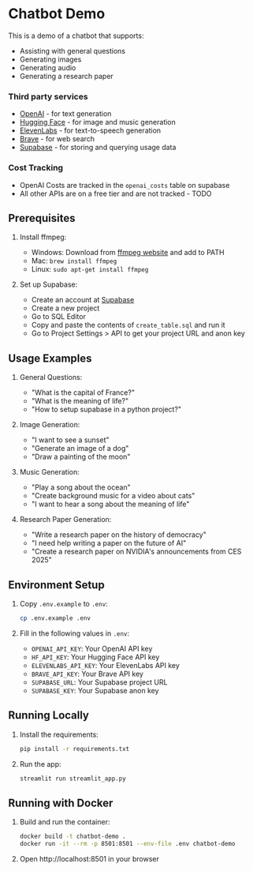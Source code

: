 # Chatbot Demo

This is a demo of a chatbot that supports:
* Assisting with general questions
* Generating images
* Generating audio
* Generating a research paper

### Third party services

* [OpenAI](https://openai.com) - for text generation
* [Hugging Face](https://huggingface.co) - for image and music generation
* [ElevenLabs](https://elevenlabs.io) - for text-to-speech generation
* [Brave](https://brave.com) - for web search
* [Supabase](https://supabase.com) - for storing and querying usage data

### Cost Tracking

* OpenAI Costs are tracked in the `openai_costs` table on supabase
* All other APIs are on a free tier and are not tracked - TODO


## Prerequisites

1. Install ffmpeg:
   - Windows: Download from [ffmpeg website](https://ffmpeg.org/download.html) and add to PATH
   - Mac: `brew install ffmpeg`
   - Linux: `sudo apt-get install ffmpeg`

2. Set up Supabase:
   - Create an account at [Supabase](https://supabase.com)
   - Create a new project
   - Go to SQL Editor
   - Copy and paste the contents of `create_table.sql` and run it
   - Go to Project Settings > API to get your project URL and anon key

## Usage Examples

1. General Questions:
   - "What is the capital of France?"
   - "What is the meaning of life?"
   - "How to setup supabase in a python project?"

2. Image Generation:
   - "I want to see a sunset"
   - "Generate an image of a dog"
   - "Draw a painting of the moon"

3. Music Generation:
   - "Play a song about the ocean"
   - "Create background music for a video about cats"
   - "I want to hear a song about the meaning of life"

4. Research Paper Generation:
   - "Write a research paper on the history of democracy"
   - "I need help writing a paper on the future of AI"
   - "Create a research paper on NVIDIA's announcements from CES 2025"

## Environment Setup

1. Copy `.env.example` to `.env`:
   ```bash
   cp .env.example .env
   ```

2. Fill in the following values in `.env`:
   - `OPENAI_API_KEY`: Your OpenAI API key
   - `HF_API_KEY`: Your Hugging Face API key
   - `ELEVENLABS_API_KEY`: Your ElevenLabs API key
   - `BRAVE_API_KEY`: Your Brave API key
   - `SUPABASE_URL`: Your Supabase project URL
   - `SUPABASE_KEY`: Your Supabase anon key

## Running Locally

1. Install the requirements:
   ```bash
   pip install -r requirements.txt
   ```

2. Run the app:
   ```bash
   streamlit run streamlit_app.py
   ```

## Running with Docker

1. Build and run the container:
   ```bash
   docker build -t chatbot-demo .
   docker run -it --rm -p 8501:8501 --env-file .env chatbot-demo
   ```

2. Open http://localhost:8501 in your browser

